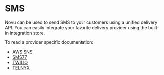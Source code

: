 # SMS

Novu can be used to send SMS to your customers using a unified delivery API. You can easily integrate your favorite delivery provider using the built-in integration store.

To read a provider specific documentation:

- [AWS SNS](/channels/sms/sns)
- [SMS77](/channels/sms/SMS77)
- [TWILIO](/channels/sms/twilio)
- [TELNYX](https://github.com/novuhq/novu/blob/84682038213c26c526f577c3668e028f6da4936a/docs/docs/channels/sms/telnyx.md)
